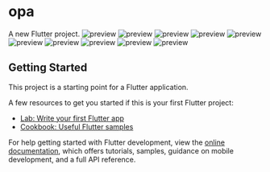 # opa

A new Flutter project.
![preview](lib/assets/screeshots/1.jpg?raw=true)
![preview](lib/assets/screeshots/2.jpg?raw=true)
![preview](lib/assets/screeshots/3.jpg?raw=true)
![preview](lib/assets/screeshots/4.jpg?raw=true)
![preview](lib/assets/screeshots/5.jpg?raw=true)
![preview](lib/assets/screeshots/6.jpg?raw=true)
![preview](lib/assets/screeshots/7.jpg?raw=true)
![preview](lib/assets/screeshots/8.jpg?raw=true)
![preview](lib/assets/screeshots/9.jpg?raw=true)
![preview](lib/assets/screeshots/10.jpg?raw=true)


## Getting Started

This project is a starting point for a Flutter application.

A few resources to get you started if this is your first Flutter project:

- [Lab: Write your first Flutter app](https://docs.flutter.dev/get-started/codelab)
- [Cookbook: Useful Flutter samples](https://docs.flutter.dev/cookbook)

For help getting started with Flutter development, view the
[online documentation](https://docs.flutter.dev/), which offers tutorials,
samples, guidance on mobile development, and a full API reference.
